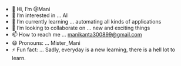 - 👋 Hi, I’m @Mani
- 👀 I’m interested in ... AI
- 🌱 I’m currently learning ... automating all kinds of applications
- 💞️ I’m looking to collaborate on ... new and exciting things
- 📫 How to reach me ... manikanta300899@gmail.com
- 😄 Pronouns: ... Mister_Mani
- ⚡ Fun fact: ... Sadly, everyday is a new learning, there is a hell lot to learn.

<!---
Mani-MyTrials/Mani-MyTrials is a ✨ special ✨ repository because its `README.md` (this file) appears on your GitHub profile.
You can click the Preview link to take a look at your changes.
--->
